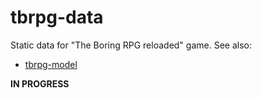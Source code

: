# tbrpg-data
Static data for "The Boring RPG reloaded" game. See also:
* [tbrpg-model](https://github.com/Offirmo/tbrpg-model)

**IN PROGRESS**
